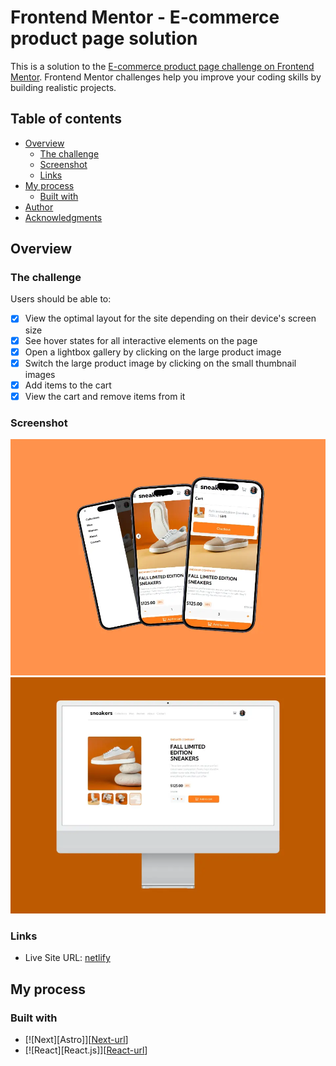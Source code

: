 <!-- Improved compatibility of back to top link: See: https://github.com/othneildrew/Best-README-Template/pull/73 -->
<a name="readme-top"></a>

# Frontend Mentor - E-commerce product page solution

This is a solution to the [E-commerce product page challenge on Frontend Mentor](https://www.frontendmentor.io/challenges/ecommerce-product-page-UPsZ9MJp6). Frontend Mentor challenges help you improve your coding skills by building realistic projects.

## Table of contents

- [Overview](#overview)
  - [The challenge](#the-challenge)
  - [Screenshot](#screenshot)
  - [Links](#links)
- [My process](#my-process)
  - [Built with](#built-with)  
- [Author](#author)
- [Acknowledgments](#acknowledgments)


## Overview

### The challenge

Users should be able to:

- [x] View the optimal layout for the site depending on their device's screen size
- [x] See hover states for all interactive elements on the page
- [x] Open a lightbox gallery by clicking on the large product image
- [x] Switch the large product image by clicking on the small thumbnail images
- [x] Add items to the cart
- [x] View the cart and remove items from it

### Screenshot

![](./iphone15pro.webp)
![](./Imac24.webp)

### Links

- Live Site URL: [netlify](https://main--zesty-biscotti-d4e006.netlify.app/)


## My process

### Built with

* [![Next][Astro]][[Next-url](https://astro.build/)]
* [![React][React.js]][[React-url](https://es.react.dev/)]


